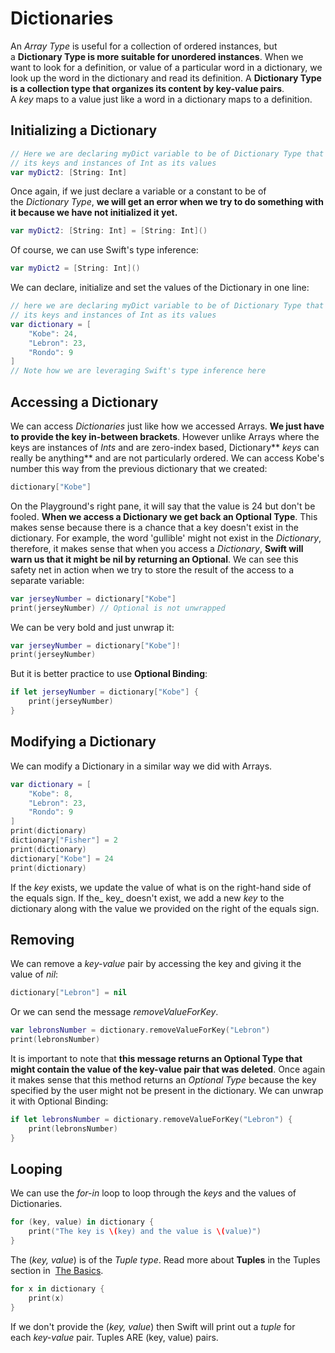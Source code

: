 # Dictionaries

An _Array Type_ is useful for a collection of ordered instances, but a **Dictionary Type is more suitable for unordered instances**. When we want to look for a definition, or value of a particular word in a dictionary, we look up the word in the dictionary and read its definition. A **Dictionary Type is a collection type that organizes its content by key-value pairs**. A _key_ maps to a value just like a word in a dictionary maps to a definition. 

## Initializing a Dictionary

```swift
// Here we are declaring myDict variable to be of Dictionary Type that will use instances of String as
// its keys and instances of Int as its values
var myDict2: [String: Int]
```

Once again, if we just declare a variable or a constant to be of the _Dictionary Type_, **we will get an error when we try to do something with it because we have not initialized it yet.**

```swift
var myDict2: [String: Int] = [String: Int]()
```

Of course, we can use Swift's type inference:

```swift
var myDict2 = [String: Int]()
```

We can declare, initialize and set the values of the Dictionary in one line:

```swift
// here we are declaring myDict variable to be of Dictionary Type that will use instances of String as 
// its keys and instances of Int as its values
var dictionary = [
    "Kobe": 24,
    "Lebron": 23,
    "Rondo": 9
]
// Note how we are leveraging Swift's type inference here
```

## Accessing a Dictionary

We can access _Dictionaries_ just like how we accessed Arrays. **We just have to provide the key in-between brackets**. However unlike Arrays where the keys are instances of _Ints_ and are zero-index based, Dictionary** _keys_ can really be anything** and are not particularly ordered. We can access Kobe's number this way from the previous dictionary that we created:

```swift
dictionary["Kobe"]
```

On the Playground's right pane, it will say that the value is 24 but don't be fooled. **When we access a Dictionary we get back an Optional Type**. This makes sense because there is a chance that a key doesn't exist in the dictionary. For example, the word 'gullible' might not exist in the _Dictionary_, therefore, it makes sense that when you access a _Dictionary_, **Swift will warn us that it might be nil by returning an Optional**. We can see this safety net in action when we try to store the result of the access to a separate variable:

```swift
var jerseyNumber = dictionary["Kobe"] 
print(jerseyNumber) // Optional is not unwrapped
```

We can be very bold and just unwrap it:

```swift
var jerseyNumber = dictionary["Kobe"]!
print(jerseyNumber)
```

But it is better practice to use **Optional Binding**:

```swift
if let jerseyNumber = dictionary["Kobe"] {
    print(jerseyNumber)
}
```

## Modifying a Dictionary

We can modify a Dictionary in a similar way we did with Arrays.

```swift
var dictionary = [
    "Kobe": 8,
    "Lebron": 23,
    "Rondo": 9
]
print(dictionary)
dictionary["Fisher"] = 2
print(dictionary)
dictionary["Kobe"] = 24
print(dictionary)
```

If the _key_ exists, we update the value of what is on the right-hand side of the equals sign. If the_ key_ doesn't exist, we add a new _key_ to the dictionary along with the value we provided on the right of the equals sign.

## Removing

We can remove a _key-value_ pair by accessing the key and giving it the value of _nil_:

```swift
dictionary["Lebron"] = nil
```

Or we can send the message _removeValueForKey_.

```swift
var lebronsNumber = dictionary.removeValueForKey("Lebron")
print(lebronsNumber)
```

It is important to note that **this message returns an Optional Type that might contain the value of the key-value pair that was deleted**. Once again it makes sense that this method returns an _Optional Type_ because the key specified by the user might not be present in the dictionary. We can unwrap it with Optional Binding:

```swift
if let lebronsNumber = dictionary.removeValueForKey("Lebron") {
    print(lebronsNumber)
}
```

## Looping

We can use the _for-in_ loop to loop through the _keys_ and the values of Dictionaries. 

```swift
for (key, value) in dictionary {
    print("The key is \(key) and the value is \(value)")
}
```

The (_key, value_) is of the _Tuple type_. Read more about **Tuples** in the Tuples section in  [The Basics](https://developer.apple.com/library/ios/documentation/Swift/Conceptual/Swift_Programming_Language/TheBasics.html#//apple_ref/doc/uid/TP40014097-CH5-ID329).

```swift
for x in dictionary {
    print(x)
}
```

If we don't provide the (_key, value_) then Swift will print out a _tuple_ for each _key-value_ pair. Tuples ARE (key, value) pairs.